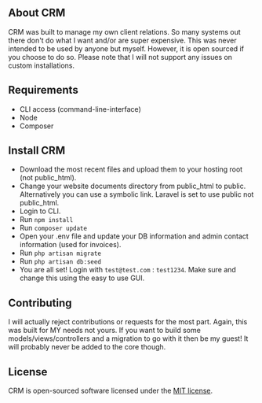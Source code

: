 ## About CRM

CRM was built to manage my own client relations.  So many systems out there don't do what I want and/or are super expensive.  This was never intended to be used by anyone but myself.  However, it is open sourced if you choose to do so.  Please note that I will not support any issues on custom installations.

## Requirements

* CLI access (command-line-interface)
* Node
* Composer

## Install CRM

* Download the most recent files and upload them to your hosting root (not public_html).
* Change your website documents directory from public_html to public.  Alternatively you can use a symbolic link.  Laravel is set to use public not public_html.
* Login to CLI.
* Run ``npm install``
* Run ``composer update``
* Open your .env file and update your DB information and admin contact information (used for invoices).
* Run ``php artisan migrate``
* Run ``php artisan db:seed``
* You are all set!  Login with ``test@test.com`` : ``test1234``.  Make sure and change this using the easy to use GUI.

## Contributing

I will actually reject contributions or requests for the most part.  Again, this was built for MY needs not yours.  If you want to build some models/views/controllers and a migration to go with it then be my guest!  It will probably never be added to the core though.

## License

CRM is open-sourced software licensed under the [MIT license](https://opensource.org/licenses/MIT).
